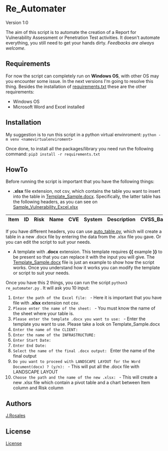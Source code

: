 # Re_Automater

Version 1:0

The aim of this script is to automate the creation of a Report for Vulnerability Assessment or Penetration Test activities.
It doesn't automate everything, you still need to get your hands dirty.
*Feedbacks are always welcome.*

## Requirements

For now the script can completely run on **Windows OS**, with other OS may you encounter some issue. In the next versions I'm going to resolve this thing.
Besides the installation of [requirements.txt](requirements.txt) these are the other requirements:

- Windows OS
- Microsoft Word and Excel installed


## Installation

My suggestion is to run this script in a python virtual envinroment:
`python -m venv <namevirtualenviroment>`

Once done, to install all the packages/library you need run the following command:
`pip3 install -r requirements.txt`

## HowTo

Before running the script is important that you have the following things:

-  **.xlsx** file extension, not csv, which contains the table you want to insert into the table in [Template_Sample.docx](template/Template_Sample.docx). Specifically, the latter table has the following headers, as you can see on [Sample_Vulnerability_Excel.xlsx](template/Sample_Vulnerability_Excel.xlsx)

| Item | ID  | Risk | Name | CVE | System | Description | CVSS_Base_Score | CVSS_Temporal_Score | Solution |
| ---- | --- | ---- | ---- | --- | ------ | ----------- | --------------- | ------------------- | -------- |


If you have different headers, you can use [auto_table.py](auto_table), which will create a table in a new .docx file by entering the data from the .xlsx file you gave. Or you can edit the script to suit your needs.

- A template with **.docx** extension. This template requires **{{** example **}}** to be present so that you can replace it with the input you will give. The [Template_Sample.docx](template/Template_Sample.docx) file is just an example to show how the script works. Once you understand how it works you can modify the template or script to suit your needs.

Once you have this 2 things, you can run the script `python3 re_automater.py` .
It will ask you 10 input:

1) `Enter the path of the Excel file: ` - Here it is important that you have file with **.xlsx** extension not csv.
2) `Please enter the name of the sheet: ` - You must know the name of the sheet where your table is.
3) `Please enter the template .docx you want to use: ` - Enter the template you want to use. Please take a look on Template_Sample.docx
4) `Enter the name of the CLIENT: `
5) `Enter the name of the INFRASTRUCTURE: `
6) `Enter Start Date: `
7) `Enter End Date:  `
8) `Select the name of the final .docx output: ` Enter the name of the final output
9) `Do you want to proceed with LANDSCAPE LAYOUT for the Word Document(docx) ? (y/n): ` - This will put all the .docx file with LANDSCAPE LAYOUT
10) `Choose the path and the name of the new .xlsx: ` - This will create a new .xlsx file which contain a pivot table and a chart between Item column and Risk column

## Authors

 [J.Rosales](https://it.linkedin.com/in/johnchri-rosales31)

## License

[License](LICENSE)





